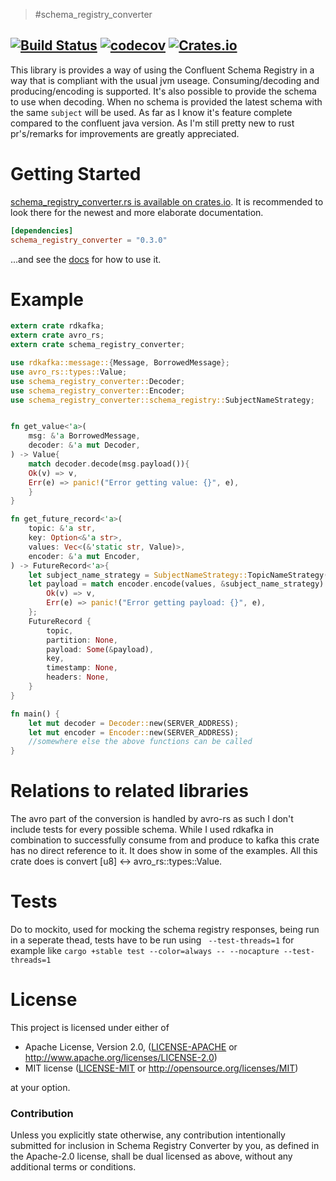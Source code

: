 > #schema_registry_converter

[![Build Status](https://travis-ci.org/gklijs/schema_registry_converter.svg?branch=master)](https://travis-ci.org/gklijs/schema_registry_converter)
[![codecov](https://codecov.io/gh/gklijs/schema_registry_converter/branch/master/graph/badge.svg)](https://codecov.io/gh/gklijs/schema_registry_converter)
[![Crates.io](https://img.shields.io/crates/v/schema_registry_converter.svg?maxAge=2592000)](https://crates.io/crates/schema_registry_converter)
---

This library is provides a way of using the Confluent Schema Registry in a way that is compliant with the usual jvm useage.
Consuming/decoding and producing/encoding is supported. It's also possible to provide the schema to use when decoding. When no schema is provided the latest
schema with the same `subject` will be used. As far as I know it's feature complete compared to the confluent java version.
As I'm still pretty new to rust pr's/remarks for improvements are greatly appreciated.

# Getting Started

[schema_registry_converter.rs is available on crates.io](https://crates.io/crates/schema_registry_converter).
It is recommended to look there for the newest and more elaborate documentation.

```toml
[dependencies]
schema_registry_converter = "0.3.0"
```

...and see the [docs](https://docs.rs/schema_registry_converter) for how to use it.

# Example

```rust
extern crate rdkafka;
extern crate avro_rs;
extern crate schema_registry_converter;

use rdkafka::message::{Message, BorrowedMessage};
use avro_rs::types::Value;
use schema_registry_converter::Decoder;
use schema_registry_converter::Encoder;
use schema_registry_converter::schema_registry::SubjectNameStrategy;


fn get_value<'a>(
    msg: &'a BorrowedMessage,
    decoder: &'a mut Decoder,
) -> Value{
    match decoder.decode(msg.payload()){
    Ok(v) => v,
    Err(e) => panic!("Error getting value: {}", e),
    }
}

fn get_future_record<'a>(
    topic: &'a str,
    key: Option<&'a str>,
    values: Vec<(&'static str, Value)>,
    encoder: &'a mut Encoder,
) -> FutureRecord<'a>{
    let subject_name_strategy = SubjectNameStrategy::TopicNameStrategy(topic, false);
    let payload = match encoder.encode(values, &subject_name_strategy) {
        Ok(v) => v,
        Err(e) => panic!("Error getting payload: {}", e),
    };
    FutureRecord {
        topic,
        partition: None,
        payload: Some(&payload),
        key,
        timestamp: None,
        headers: None,
    }
}

fn main() {
    let mut decoder = Decoder::new(SERVER_ADDRESS);
    let mut encoder = Encoder::new(SERVER_ADDRESS);
    //somewhere else the above functions can be called
}
```

# Relations to related libraries

The avro part of the conversion is handled by avro-rs as such I don't include tests for every possible schema.
While I used rdkafka in combination to successfully consume from and produce to kafka this crate has no direct reference to it. It does show in some of the examples. All this crate does is convert [u8] <-> avro_rs::types::Value.

# Tests

Do to mockito, used for mocking the schema registry responses, being run in a seperate thead, tests have to be run using ` --test-threads=1` for example like
`cargo +stable test --color=always -- --nocapture --test-threads=1`

# License

This project is licensed under either of

 * Apache License, Version 2.0, ([LICENSE-APACHE](LICENSE-APACHE) or
   http://www.apache.org/licenses/LICENSE-2.0)
 * MIT license ([LICENSE-MIT](LICENSE-MIT) or
   http://opensource.org/licenses/MIT)

at your option.

### Contribution

Unless you explicitly state otherwise, any contribution intentionally submitted
for inclusion in Schema Registry Converter by you, as defined in the Apache-2.0 license, shall be
dual licensed as above, without any additional terms or conditions.